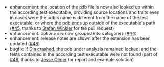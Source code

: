 * enhancement: the location of the pdb file is now also looked up within the according test executable, providing source locations and traits even in cases were the pdb's name is different from the name of the test executable, or where the pdb ends up outside of the executable's path ([#45](https://github.com/csoltenborn/GoogleTestAdapter/pull/45), thanks to [Stefan Winkler](https://github.com/nafest) for the pull request)
* enhancement: options are now grouped into categories ([#44](https://github.com/csoltenborn/GoogleTestAdapter/issues/44))
* enhancement: release notes are shown after the extension has been updated ([#48](https://github.com/csoltenborn/GoogleTestAdapter/issues/48))
* bugfix: if [Dia crashed](https://connect.microsoft.com/VisualStudio/feedback/details/1908082/dia140-fails-in-various-ways-when-using-debug-fastlink), the pdb under analysis remained locked, and the tests contained in the according test executable were not found (part of [#46](https://github.com/csoltenborn/GoogleTestAdapter/issues/46), thanks to [Jesse Olmer](https://github.com/JesseOlmer) for report and example solution)